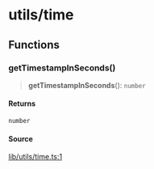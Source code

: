 # utils/time

## Functions

### getTimestampInSeconds()

> **getTimestampInSeconds**(): `number`

#### Returns

`number`

#### Source

[lib/utils/time.ts:1](https://github.com/PufferFinance/puffer-sdk/blob/9a075aecd66cb0e2ee296f8c298140e2fa31335e/lib/utils/time.ts#L1)
